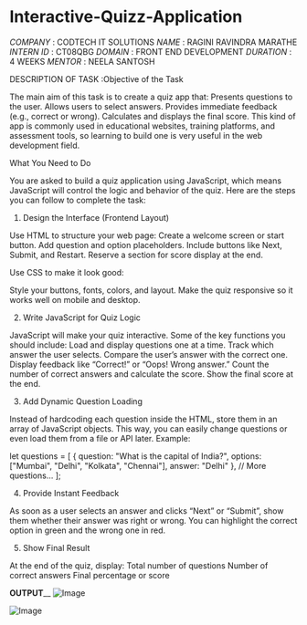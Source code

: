 # Interactive-Quizz-Application
*COMPANY* : CODTECH IT SOLUTIONS
*NAME* : RAGINI RAVINDRA MARATHE
*INTERN ID* : CT08QBG
*DOMAIN* : FRONT END DEVELOPMENT
*DURATION* : 4 WEEKS
*MENTOR* : NEELA SANTOSH

DESCRIPTION OF TASK :Objective of the Task

The main aim of this task is to create a quiz app that:
Presents questions to the user.
Allows users to select answers.
Provides immediate feedback (e.g., correct or wrong).
Calculates and displays the final score.
This kind of app is commonly used in educational websites, training platforms, and assessment tools, so learning to build one is very useful in the web development field.

What You Need to Do

You are asked to build a quiz application using JavaScript, which means JavaScript will control the logic and behavior of the quiz. Here are the steps you can follow to complete the task:

1. Design the Interface (Frontend Layout)

Use HTML to structure your web page:
Create a welcome screen or start button.
Add question and option placeholders.
Include buttons like Next, Submit, and Restart.
Reserve a section for score display at the end.


Use CSS to make it look good:

Style your buttons, fonts, colors, and layout.
Make the quiz responsive so it works well on mobile and desktop.

2. Write JavaScript for Quiz Logic

JavaScript will make your quiz interactive. Some of the key functions you should include:
Load and display questions one at a time.
Track which answer the user selects.
Compare the user’s answer with the correct one.
Display feedback like “Correct!” or “Oops! Wrong answer.”
Count the number of correct answers and calculate the score.
Show the final score at the end.


3. Add Dynamic Question Loading

Instead of hardcoding each question inside the HTML, store them in an array of JavaScript objects. This way, you can easily change questions or even load them from a file or API later.
Example:

let questions = [
  {
    question: "What is the capital of India?",
    options: ["Mumbai", "Delhi", "Kolkata", "Chennai"],
    answer: "Delhi"
  },
  // More questions...
];

4. Provide Instant Feedback

As soon as a user selects an answer and clicks “Next” or “Submit”, show them whether their answer was right or wrong. You can highlight the correct option in green and the wrong one in red.

5. Show Final Result

At the end of the quiz, display:
Total number of questions
Number of correct answers
Final percentage or score

________OUTPUT__________
![Image](https://github.com/user-attachments/assets/2cb74628-6e28-44b1-9671-fbe6bc912ee3)

![Image](https://github.com/user-attachments/assets/9b95a1c6-a4f3-403c-aae3-80e762ffc948)


